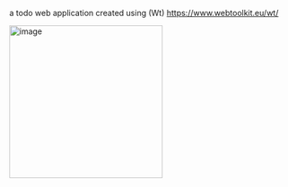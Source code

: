 a todo web application created using (Wt) https://www.webtoolkit.eu/wt/



<img width="273" alt="image" src="https://github.com/user-attachments/assets/7a77a745-7c83-4396-958a-e614cc8356e9">
